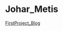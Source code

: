 # Johar_Metis

[FirstProject_Blog](https://github.com/PinkyJ12/Johar_Metis/blob/master/Project%201/MTA_Blog.md)
